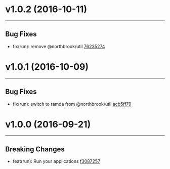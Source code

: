# v1.0.2 (2016-10-11)
---


## Bug Fixes

- fix(run): remove @northbrook/util [76235274](https://github.com/TylorS/reginn/commits/762352749935db51cbc993da0ebf1b56e88da767)


# v1.0.1 (2016-10-09)
---


## Bug Fixes

- fix(run): switch to ramda from @northbrook/util [acb5ff79](https://github.com/TylorS/reginn/commits/acb5ff79fbd42e56971d8078dd2e3f88693dc618)


# v1.0.0 (2016-09-21)
---


## Breaking Changes

- feat(run): Run your applications [f3087257](https://github.com/TylorS/reginn/commits/f3087257f01d1695201f17f5bea252d4c0009016)



